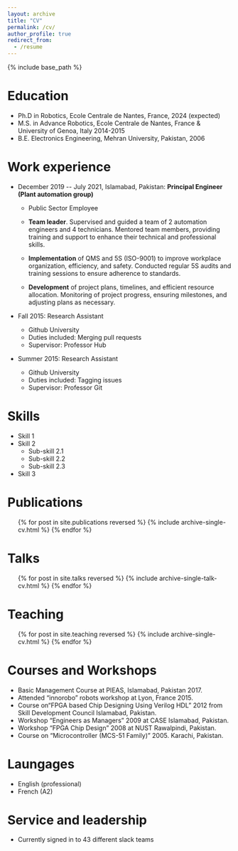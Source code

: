 ```yaml
---
layout: archive
title: "CV"
permalink: /cv/
author_profile: true
redirect_from:
  - /resume
---
```


{% include base_path %}

Education
======
* Ph.D in Robotics, Ecole Centrale de Nantes, France, 2024 (expected)
* M.S. in Advance Robotics, Ecole Centrale de Nantes, France & University of Genoa, Italy 2014-2015
* B.E. Electronics Engineering, Mehran University, Pakistan, 2006

Work experience
======
* December 2019 -- July 2021, Islamabad, Pakistan: **Principal Engineer (Plant automation group)**
  * Public Sector Employee
  * **Team leader**. Supervised and guided a team of 2 automation engineers and 4 technicians. Mentored team members, providing training and support to enhance their technical and professional skills.

  * **Implementation** of QMS and 5S (ISO-9001) to improve workplace organization, efficiency, and safety. Conducted regular 5S audits and training sessions to ensure adherence to standards. 

  * **Development** of project plans, timelines, and efficient resource allocation. Monitoring of project progress, ensuring milestones, and adjusting plans as necessary. 

* Fall 2015: Research Assistant
  * Github University
  * Duties included: Merging pull requests
  * Supervisor: Professor Hub

* Summer 2015: Research Assistant
  * Github University
  * Duties included: Tagging issues
  * Supervisor: Professor Git
  
Skills
======
* Skill 1
* Skill 2
  * Sub-skill 2.1
  * Sub-skill 2.2
  * Sub-skill 2.3
* Skill 3

Publications
======
  <ul>{% for post in site.publications reversed %}
    {% include archive-single-cv.html %}
  {% endfor %}</ul>
  
Talks
======
  <ul>{% for post in site.talks reversed %}
    {% include archive-single-talk-cv.html  %}
  {% endfor %}</ul>
  
Teaching
======
  <ul>{% for post in site.teaching reversed %}
    {% include archive-single-cv.html %}
  {% endfor %}</ul>
  
Courses and Workshops
======
* Basic Management Course at PIEAS, Islamabad, Pakistan 2017.
* Attended “innorobo” robots workshop at Lyon, France 2015.
* Course on“FPGA based Chip Designing Using Verilog HDL” 2012 from Skill Development Council Islamabad, Pakistan.
* Workshop “Engineers as Managers” 2009 at CASE Islamabad, Pakistan.
* Workshop “FPGA Chip Design” 2008 at NUST Rawalpindi, Pakistan.
* Course on “Microcontroller (MCS-51 Family)” 2005. Karachi, Pakistan.


Laungages
======
* English (professional)
* French (A2) 


Service and leadership
======
* Currently signed in to 43 different slack teams
